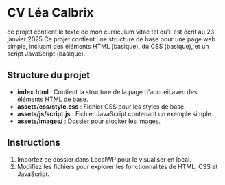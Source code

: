 # CV Léa Calbrix

ce projet contient le texte de mon curriculum vitae tel qu'il est écrit au 23 janvier 2025
Ce projet contient une structure de base pour une page web simple, incluant des éléments HTML (basique), du CSS (basique), et un script JavaScript (basique).

## Structure du projet

- **index.html** : Contient la structure de la page d'accueil avec des éléments HTML de base.
- **assets/css/style.css** : Fichier CSS pour les styles de base.
- **assets/js/script.js** : Fichier JavaScript contenant un exemple simple.
- **assets/images/** : Dossier pour stocker les images.

## Instructions

1. Importez ce dossier dans LocalWP pour le visualiser en local.
2. Modifiez les fichiers pour explorer les fonctionnalités de HTML, CSS et JavaScript.
